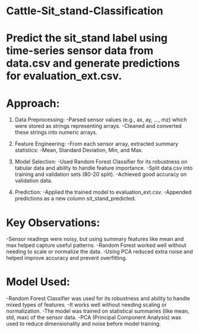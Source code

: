 # Cattle-Sit_stand-Classification
# Predict the sit_stand label using time-series sensor data from data.csv and generate predictions for evaluation_ext.csv.
# Approach:
1) Data Preprocessing:
-Parsed sensor values (e.g., ax, ay, ..., mz) which were stored as strings representing arrays.
-Cleaned and converted these strings into numeric arrays.

2) Feature Engineering: 
-From each sensor array, extracted summary statistics: 
-Mean, Standard Deviation, Min, and Max.

3) Model Selection:
 -Used Random Forest Classifier for its robustness on tabular data and ability to handle feature importance.
 -Split data.csv into training and validation sets (80-20 split).
 -Achieved good accuracy on validation data.

4) Prediction:
   -Applied the trained model to evaluation_ext.csv.
   -Appended predictions as a new column sit_stand_predicted.

# Key Observations:
-Sensor readings were noisy, but using summary features like mean and max helped capture useful patterns.
-Random Forest worked well without needing to scale or normalize the data.
-Using PCA reduced extra noise and helped improve accuracy and prevent overfitting.

# Model Used:
-Random Forest Classifier was used for its robustness and ability to handle mixed types of features.
-It works well without needing scaling or normalization.
-The model was trained on statistical summaries (like mean, std, max) of the sensor data.
-PCA (Principal Component Analysis) was used to reduce dimensionality and noise before model training.
